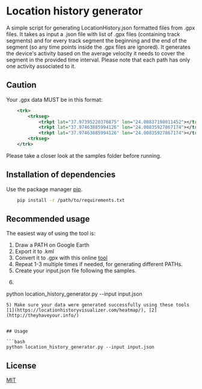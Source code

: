 # Location history generator

A simple script for generating LocationHistory.json formatted files from .gpx files.
It takes as input a .json file with list of .gpx files (containing track segments) and for every track segment
the beginning and the end of the segment (so any time points inside the .gpx files are ignored).
It generates the device's activity based on the average velocity it needs to cover the segment
in the provided time interval. Please note that each path has only one activity associated to it.

## Caution

Your .gpx data MUST be in this format:
```xml
    <trk>
        <trkseg>
            <trkpt lat="37.97395220376875" lon="24.00837198011452"></trkpt>
            <trkpt lat="37.97463885994126" lon="24.00835927867174"></trkpt>
            <trkpt lat="37.97463885994126" lon="24.00835927867174"></trkpt>
        <trkseg>
    </trk>
```
Please take a closer look at the samples folder before running.

## Installation of dependencies

Use the package manager [pip](https://pip.pypa.io/en/stable/).

```bash
    pip install -r /path/to/requirements.txt
```

## Recommended usage

The easiest way of using the tool is:
1) Draw a PATH on Google Earth
2) Export it to .kml
3) Convert it to .gpx with this online [tool](https://kml2gpx.com/)
4) Repeat 1-3 multiple times if needed, for generating different PATHs.
5) Create your input.json file following the samples.
6) ```bash
python location_history_generator.py --input input.json
```
5) Make sure your data were generated successfully using these tools [1](https://locationhistoryvisualizer.com/heatmap/), [2](http://theyhaveyour.info/)


## Usage

```bash
python location_history_generator.py --input input.json
```

## License
[MIT](https://choosealicense.com/licenses/mit/)